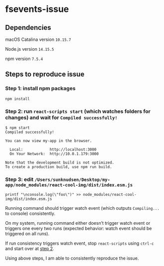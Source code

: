 # fsevents-issue

## Dependencies

macOS Catalina version `10.15.7`

Node.js version `14.15.5`

npm version `7.5.4`

## Steps to reproduce issue

### Step 1: install npm packages

```console
npm install
```

### Step 2: run `react-scripts start` (which watches folders for changes) and wait for `Compiled successfully!`

```console
$ npm start
Compiled successfully!

You can now view my-app in the browser.

  Local:            http://localhost:3000
  On Your Network:  http://10.0.1.179:3000

Note that the development build is not optimized.
To create a production build, use npm run build.
```

### Step 3: edit `/Users/sunknudsen/Desktop/my-app/node_modules/react-cool-img/dist/index.esm.js`

```
printf "\nconsole.log(\"foo\")" >> node_modules/react-cool-img/dist/index.esm.js
```

Running command should trigger watch event (which outputs `Compiling...` to console) consistently.

On my system, running command either doesn’t trigger watch event or triggers one every two runs (expected behavior: watch event should be triggered on all runs).

If run consistency triggers watch event, stop `react-scripts` using `ctrl-c` and start over at [step 2](#step-2-run-react-scripts-start-which-watches-folders-for-changes-and-wait-for-compiled-successfully).

Using above steps, I am able to consistently reproduce the issue.